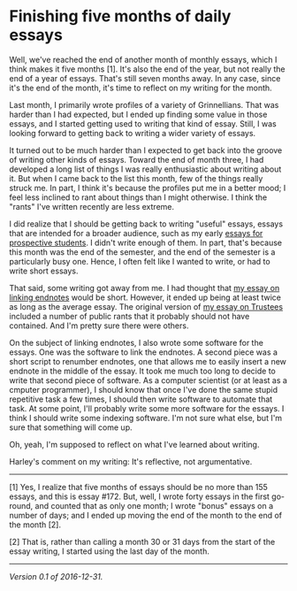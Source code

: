 Finishing five months of daily essays
=====================================

Well, we've reached the end of another month of monthly essays, which
I think makes it five months [1].  It's also the end of the year, but not
really the end of a year of essays.  That's still seven months away.
In any case, since it's the end of the month, it's time to reflect
on my writing for the month.

Last month, I primarily wrote profiles of a variety of Grinnellians.
That was harder than I had expected, but I ended up finding some value
in those essays, and I started getting used to writing that kind of
essay.  Still, I was looking forward to getting back to writing a
wider variety of essays.  

It turned out to be much harder than I expected to get back into the
groove of writing other kinds of essays.  Toward the end of month three,
I had developed a long list of things I was really enthusiastic about
writing about it.  But when I came back to the list this month, few of
the things really struck me.  In part, I think it's because the profiles
put me in a better mood; I feel less inclined to rant about things than
I might otherwise. I think the "rants" I've written recently are less
extreme.

I did realize that I should be getting back to writing "useful" essays,
essays that are intended for a broader audience, such as my early [essays
for prospective students](index-prospective-students).  I didn't write
enough of them.  In part, that's because this month was the end of
the semester, and the end of the semester is a particularly busy one.
Hence, I often felt like I wanted to write, or had to write short essays.

That said, some writing got away from me.  I had thought that [my essay
on linking endnotes](joc-linking-endnotes) would be short.  However, it
ended up being at least twice as long as the average essay.  The original
version of [my essay on Trustees](trustees) included a number of public
rants that it probably should not have contained.  And I'm pretty sure
there were others.

On the subject of linking endnotes, I also wrote some software for the
essays.  One was the software to link the endnotes.  A second piece was
a short script to renumber endnotes, one that allows me to easily insert
a new endnote in the middle of the essay.  It took me much too long to
decide to write that second piece of software.  As a computer scientist
(or at least as a cmputer programmer), I should know that once I've done
the same stupid repetitive task a few times, I should then write software
to automate that task.  At some point, I'll probably write some more
software for the essays.  I think I should write some indexing software.
I'm not sure what else, but I'm sure that something will come up.

Oh, yeah, I'm supposed to reflect on what I've learned about writing.

Harley's comment on my writing: It's reflective, not argumentative.

---

[1] Yes, I realize that five months of essays should be no more than
155 essays, and this is essay #172.  But, well, I wrote forty essays
in the first go-round, and counted that as only one month; I wrote
"bonus" essays on a number of days; and I ended up moving the end of
the month to the end of the month [2].

[2] That is, rather than calling a month 30 or 31 days from the start
of the essay writing, I started using the last day of the month.

---

*Version 0.1 of 2016-12-31.*
